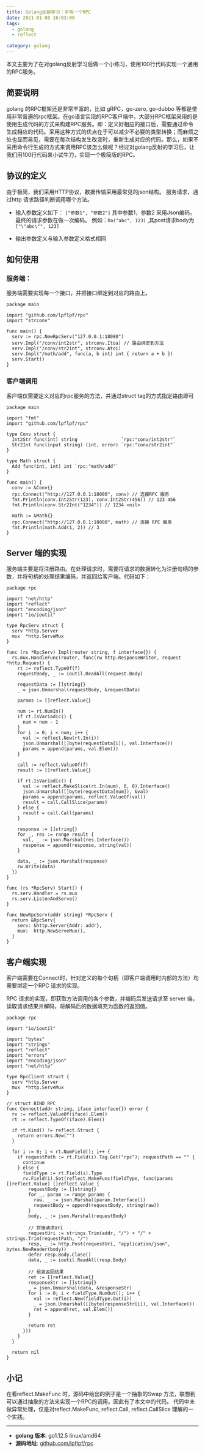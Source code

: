 ```yaml
---
title: Golang反射学习：手写一个RPC
date: 2021-01-08 16:03:00
tags:
  - golang
  - reflect

category: golang
---
```


本文主要为了在对golang反射学习后做一个小练习，使用100行代码实现一个通用的RPC服务。

<!--more-->

## 简要说明

golang 的RPC框架还是非常丰富的，比如 gRPC，go-zero, go-dubbo 等都是使用非常普遍的rpc框架。在go语言实现的RPC客户端中，大部分RPC框架采用的是使用生成代码的方式来构建RPC服务。即：定义好相应的接口后，需要通过命令生成相应的代码。采用这种方式的优点在于可以减少不必要的类型转换；而麻烦之处也显而易见，需要在每次结构发生改变时，重新生成对应的代码。那么，如果不采用命令行生成的方式来调用RPC该怎么做呢？经过对golang反射的学习后，让我们用100行代码来小试牛刀，实现一个极简版的RPC。

## 协议的定义
由于极简，我们采用HTTP协议，数据传输采用最常见的json结构。
服务请求，通过http 请求路径判断调用哪个方法。

- 输入参数定义如下：
`["参数1", "参数2"]`
其中参数1，参数2 采用Json编码，最终的请求参数在做一次编码。
例如：`Do("abc", 123)` ,其post请求body为 `["\"abc\"", 123]`

- 输出参数定义与输入参数定义格式相同


## 如何使用

### 服务端：

服务端需要实现每一个接口，并把接口绑定到对应的路由上。

```golang
package main

import "github.com/lpflpf/rpc"
import "strconv"

func main() {
  serv := rpc.NewRpcServ("127.0.0.1:18080")
  serv.Impl("/conv/int2str", strconv.Itoa) // 路由绑定到方法
  serv.Impl("/conv/str2int", strconv.Atoi)
  serv.Impl("/math/add", func(a, b int) int { return a + b })
  serv.Start()
}
```

### 客户端调用

客户端仅需要定义对应的rpc服务的方法，并通过struct tag的方式指定路由即可

```golang
package main

import "fmt"
import "github.com/lpflpf/rpc"

type Conv struct {
  Int2Str func(int) string                `rpc:"conv/int2str"`
  Str2Int func(input string) (int, error) `rpc:"conv/str2int"`
}

type Math struct {
  Add func(int, int) int `rpc:"math/add"`
}

func main() {
  conv := &Conv{}
  rpc.Connect("http://127.0.0.1:18080", conv) // 连接RPC 服务
  fmt.Println(conv.Int2Str(123), conv.Int2Str(456)) // 123 456
  fmt.Println(conv.Str2Int("1234")) // 1234 <nil>

  math := &Math{}
  rpc.Connect("http://127.0.0.1:18080", math) // 连接 RPC 服务
  fmt.Println(math.Add(1, 2)) // 3
}
```


## Server 端的实现

服务端主要是将注册路由。在处理请求时，需要将请求的数据转化为注册句柄的参数，并将句柄的处理结果编码，并返回给客户端。代码如下：


```golang
package rpc

import "net/http"
import "reflect"
import "encoding/json"
import "io/ioutil"

type RpcServ struct {
  serv *http.Server
  mux  *http.ServeMux
}

func (rs *RpcServ) Impl(router string, f interface{}) {
  rs.mux.HandleFunc(router, func(rw http.ResponseWriter, request *http.Request) {
    rt := reflect.TypeOf(f)
    requestBody, _ := ioutil.ReadAll(request.Body)

    requestData := []string{}
    _ = json.Unmarshal(requestBody, &requestData)

    params := []reflect.Value{}

    num := rt.NumIn()
    if rt.IsVariadic() {
      num = num - 1
    }
    for i := 0; i < num; i++ {
      val := reflect.New(rt.In(i))
      json.Unmarshal([]byte(requestData[i]), val.Interface())
      params = append(params, val.Elem())
    }

    call := reflect.ValueOf(f)
    result := []reflect.Value{}

    if rt.IsVariadic() {
      val := reflect.MakeSlice(rt.In(num), 0, 0).Interface()
      json.Unmarshal([]byte(requestData[num]), &val)
      params = append(params, reflect.ValueOf(val))
      result = call.CallSlice(params)
    } else {
      result = call.Call(params)
    }

    response := []string{}
    for _, res := range result {
      val, _ := json.Marshal(res.Interface())
      response = append(response, string(val))
    }

    data, _ := json.Marshal(response)
    rw.Write(data)
  })
}

func (rs *RpcServ) Start() {
  rs.serv.Handler = rs.mux
  rs.serv.ListenAndServe()
}

func NewRpcServ(addr string) *RpcServ {
  return &RpcServ{
    serv: &http.Server{Addr: addr},
    mux:  http.NewServeMux(),
  }
}

```

## 客户端实现

客户端需要在Connect时，针对定义的每个句柄（即客户端调用时内部的方法）均需要绑定一个RPC 请求的实现。

RPC 请求的实现，即获取方法调用的各个参数，并编码后发送请求至 server 端，读取请求结果并解码，将解码后的数据填充为函数的返回值。

```golang
package rpc

import "io/ioutil"

import "bytes"
import "strings"
import "reflect"
import "errors"
import "encoding/json"
import "net/http"

type RpcClient struct {
  serv *http.Server
  mux  *http.ServeMux
}

// struct BIND RPC
func Connect(addr string, iface interface{}) error {
  rv := reflect.ValueOf(iface).Elem()
  rt := reflect.TypeOf(iface).Elem()

  if rt.Kind() != reflect.Struct {
    return errors.New("")
  }

  for i := 0; i < rt.NumField(); i++ {
    if requestPath := rt.Field(i).Tag.Get("rpc"); requestPath == "" {
      continue
    } else {
      fieldType := rt.Field(i).Type
      rv.Field(i).Set(reflect.MakeFunc(fieldType, func(params []reflect.Value) []reflect.Value {
        requestBody := []string{}
        for _, param := range params {
          raw, _ := json.Marshal(param.Interface())
          requestBody = append(requestBody, string(raw))
        }
        body, _ := json.Marshal(requestBody)

        // 拼接请求Uri
        requestUri := strings.Trim(addr, "/") + "/" + strings.Trim(requestPath, "/")
        resp, _ := http.Post(requestUri, "application/json", bytes.NewReader(body))
        defer resp.Body.Close()
        data, _ := ioutil.ReadAll(resp.Body)

        // 组装返回结果
        ret := []reflect.Value{}
        responseStr := []string{}
        _ = json.Unmarshal(data, &responseStr)
        for i := 0; i < fieldType.NumOut(); i++ {
          val := reflect.New(fieldType.Out(i))
          _ = json.Unmarshal([]byte(responseStr[i]), val.Interface())
          ret = append(ret, val.Elem())
        }

        return ret
      }))
    }
  }

  return nil
}
```

## 小记

在看reflect.MakeFunc 时，源码中给出的例子是一个抽象的Swap 方法，联想到可以通过抽象的方法来实现一个RPC的调用。因此有了本文中的代码。
代码中未做异常处理，仅是对reflect.MakeFunc, reflect.Call, reflect.CallSlice 理解的一个实践。

-----
- **golang 版本**: go1.12.5 linux/amd64
- **源码地址**: [github.com/lpflpf/rpc](//github.com/lpflpf/rpc)
